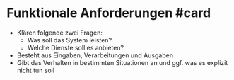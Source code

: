 # Funktionale Anforderungen #card 
- Klären folgende zwei Fragen:
  - Was soll das System leisten?
  - Welche Dienste soll es anbieten?
 - Besteht aus Eingaben, Verarbeitungen und Ausgaben
 - Gibt das Verhalten in bestimmten Situationen an und ggf. was es explizit nicht tun soll